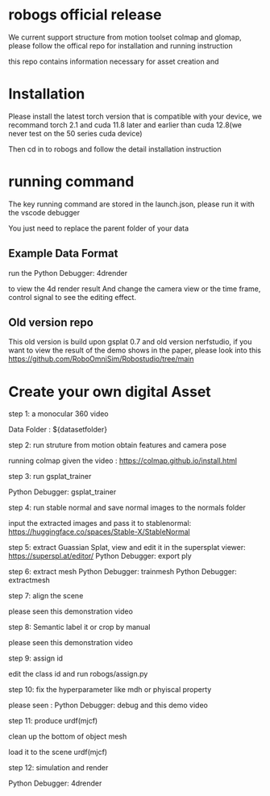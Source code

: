 # robogs official release



We current support structure from motion toolset colmap and glomap, please follow the offical repo for installation and running instruction

this repo contains information necessary for asset creation and 


# Installation 

Please install the latest torch version that is compatible with your device, we recommand torch 2.1 and cuda 11.8 later and earlier than cuda 12.8(we never test on the 50 series cuda device)

Then cd in to robogs and follow the detail installation instruction


# running command

The key running command are stored in the launch.json, please run it with the vscode debugger

You just need to replace the parent folder of your data 

## Example Data Format

run the Python Debugger: 4drender

to view the 4d render result
And change the camera view or the time frame, control signal to see the editing effect.

## Old version repo
This old version is build upon gsplat 0.7 and old version nerfstudio,
if you want to view the result of the demo shows in the paper, please look into this
https://github.com/RoboOmniSim/Robostudio/tree/main




# Create your own digital Asset

step 1: a monocular 360 video

Data Folder : ${datasetfolder}

step 2: run struture from motion obtain features and camera pose

running colmap given the video : https://colmap.github.io/install.html

step 3: run gsplat_trainer

Python Debugger: gsplat_trainer

step 4: run stable normal and save normal images to the normals folder

input the extracted images and pass it to stablenormal: https://huggingface.co/spaces/Stable-X/StableNormal

step 5: extract Guassian Splat, view and edit it in the supersplat viewer: https://superspl.at/editor/
Python Debugger: export ply

step 6: extract mesh
Python Debugger: trainmesh
Python Debugger: extractmesh

step 7: align the scene

please seen this demonstration video

step 8: Semantic label it or crop by manual 

please seen this demonstration video

step 9: assign id

edit the class id and run robogs/assign.py

step 10: fix the hyperparameter like mdh or phyiscal property

please seen : Python Debugger: debug and this demo video


step 11: produce urdf(mjcf)

clean up the bottom of object mesh

load it to the scene urdf(mjcf)

step 12: simulation and render


Python Debugger: 4drender